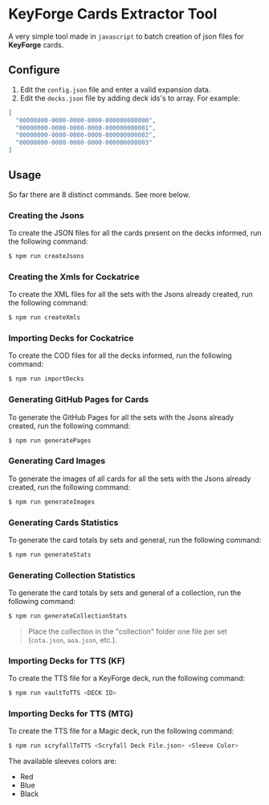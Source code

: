 # KeyForge Cards Extractor Tool

A very simple tool made in `javascript` to batch creation of json files for **KeyForge** cards.

## Configure

1.  Edit the `config.json` file and enter a valid expansion data.
2.  Edit the `decks.json` file by adding deck ids's to array. For example:

```json
[
  "00000000-0000-0000-0000-000000000000",
  "00000000-0000-0000-0000-000000000001",
  "00000000-0000-0000-0000-000000000002",
  "00000000-0000-0000-0000-000000000003"
]
```

## Usage

So far there are 8 distinct commands. See more below.

### Creating the Jsons

To create the JSON files for all the cards present on the decks informed, run the following command:

```bash
$ npm run createJsons
```

### Creating the Xmls for Cockatrice

To create the XML files for all the sets with the Jsons already created, run the following command:

```bash
$ npm run createXmls
```

### Importing Decks for Cockatrice

To create the COD files for all the decks informed, run the following command:

```bash
$ npm run importDecks
```

### Generating GitHub Pages for Cards

To generate the GitHub Pages for all the sets with the Jsons already created, run the following command:

```bash
$ npm run generatePages
```

### Generating Card Images

To generate the images of all cards for all the sets with the Jsons already created, run the following command:

```bash
$ npm run generateImages
```

### Generating Cards Statistics

To generate the card totals by sets and general, run the following command:

```bash
$ npm run generateStats
```

### Generating Collection Statistics

To generate the card totals by sets and general of a collection, run the following command:

```bash
$ npm run generateCollectionStats
```

> Place the collection in the "collection" folder one file per set (`cota.json`, `aoa.json`, etc.).

### Importing Decks for TTS (KF)

To create the TTS file for a KeyForge deck, run the following command:

```bash
$ npm run vaultToTTS <DECK ID>
```

### Importing Decks for TTS (MTG)

To create the TTS file for a Magic deck, run the following command:

```bash
$ npm run scryfallToTTS <Scryfall Deck File.json> <Sleeve Color>
```

The available sleeves colors are:
- Red
- Blue
- Black
